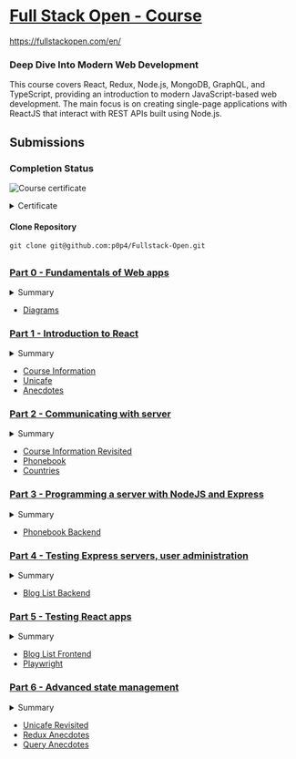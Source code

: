 # [Full Stack Open - Course](https://fullstackopen.com/en/)

https://fullstackopen.com/en/

### Deep Dive Into Modern Web Development

This course covers React, Redux, Node.js, MongoDB, GraphQL, and TypeScript, providing an introduction to modern JavaScript-based web development. The main focus is on creating single-page applications with ReactJS that interact with REST APIs built using Node.js.

## Submissions

### Completion Status

![Course certificate](https://geps.dev/progress/50?dangerColor=800000&warningColor=ff9900&successColor=006600)
<details>
  <summary>Certificate</summary>
    <img src="https://studies.cs.helsinki.fi/stats/api/certificate/fullstackopen/en/d16464ef9fc85fbf301a3b67f17a6b05">
  <a href="https://studies.cs.helsinki.fi/stats/api/certificate/fullstackopen/en/d16464ef9fc85fbf301a3b67f17a6b05">source</a>
</details>

#### Clone Repository
```shell
git clone git@github.com:p0p4/Fullstack-Open.git
```

##

### [Part 0 - Fundamentals of Web apps](./part0/)

<details>
  <summary>Summary</summary>
This part provides an introduction to the course's practical aspects, followed by an overview of web development fundamentals and the advances in web application development over recent decades.
</details>

- [Diagrams](./part0/diagrams/)

### [Part 1 - Introduction to React](./part1/)

<details>
  <summary>Summary</summary>
This part introduces the React library and explores important JavaScript features that are crucial for working with React.
</details>

- [Course Information](./part1/courseinfo/)
- [Unicafe](./part1/unicafe/)
- [Anecdotes](./part1/anecdotes/)

### [Part 2 - Communicating with server](./part2/)

<details>
  <summary>Summary</summary>
This part continues the introduction to React by covering the rendering of data collections, such as lists, and how users can submit data through HTML forms. It also examines how JavaScript in the browser can fetch and handle data from a remote backend server, and briefly explores basic methods for adding CSS styles to React applications.
</details>

- [Course Information Revisited](./part2/courseinfo/)
- [Phonebook](./part2/phonebook/)
- [Countries](./part2/countries/)

### [Part 3 - Programming a server with NodeJS and Express](./part3/)

<details>
  <summary>Summary</summary>
This part shifts focus to the backend, involving server-side functionality. It includes implementing a simple REST API in Node.js with the Express library and using a MongoDB database for data storage. Finally, it covers deploying the application to the internet.
</details>

- [Phonebook Backend](./part3/phonebook-backend/)

### [Part 4 - Testing Express servers, user administration](./part4/)

<details>
  <summary>Summary</summary>
This part continues with backend development, focusing initially on writing unit and integration tests. Following testing, it explores the implementation of user authentication and authorization.
</details>

- [Blog List Backend](./part4/bloglist-backend/)

### [Part 5 - Testing React apps](./part5/)

<details>
  <summary>Summary</summary>
This part returns to the frontend, exploring different methods for testing React code. It also involves implementing token-based authentication to enable user login for the application.
</details>

- [Blog List Frontend](./part5/bloglist-frontend/)
- [Playwright](./part5/playwright/)

### [Part 6 - Advanced state management](./part6/)

<details>
  <summary>Summary</summary>
This part introduces Redux, a popular solution for managing state in large React applications, moving state management outside of React components. It also covers the lightweight Redux alternatives supported by React, such as the React context and useReducer hook, and the React Query library for simplifying server state management.
</details>

- [Unicafe Revisited](./part6/unicafe-redux/)
- [Redux Anecdotes](./part6/redux-anecdotes/)
- [Query Anecdotes](./part6/query-anecdotes/)

##


